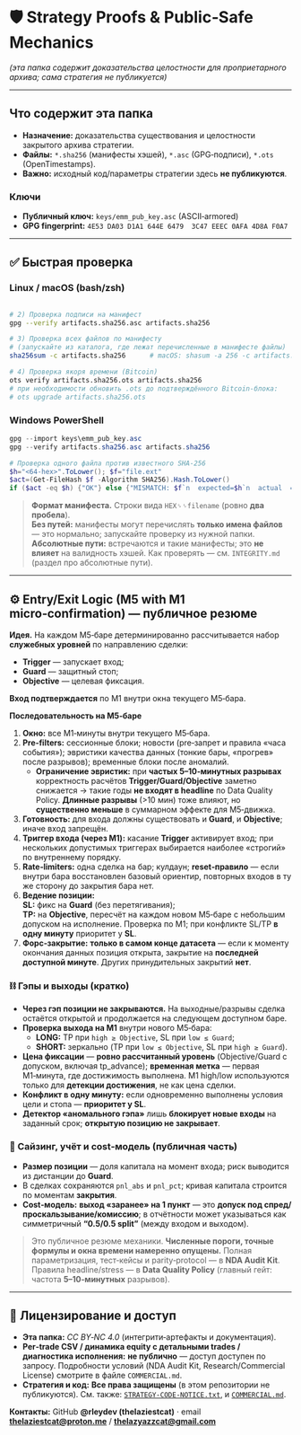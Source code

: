 # 🛡️ Strategy Proofs & Public‑Safe Mechanics  
*(эта папка содержит доказательства целостности для проприетарного архива; сама стратегия не публикуется)*

---

## Что содержит эта папка
- **Назначение:** доказательства существования и целостности закрытого архива стратегии.  
- **Файлы:** `*.sha256` (манифесты хэшей), `*.asc` (GPG‑подписи), `*.ots` (OpenTimestamps).  
- **Важно:** исходный код/параметры стратегии здесь **не публикуются**.

### Ключи
- **Публичный ключ:** `keys/emm_pub_key.asc` (ASCII‑armored)  
- **GPG fingerprint:** `4E53 DA03 D1A1 644E 6479  3C47 EEEC 0AFA 4D8A F0A7`

---

## ✅ Быстрая проверка

### Linux / macOS (bash/zsh)
```bash

# 2) Проверка подписи на манифест
gpg --verify artifacts.sha256.asc artifacts.sha256

# 3) Проверка всех файлов по манифесту
# (запускайте из каталога, где лежат перечисленные в манифесте файлы)
sha256sum -c artifacts.sha256      # macOS: shasum -a 256 -c artifacts.sha256

# 4) Проверка якоря времени (Bitcoin)
ots verify artifacts.sha256.ots artifacts.sha256
# при необходимости обновить .ots до подтверждённого Bitcoin‑блока:
# ots upgrade artifacts.sha256.ots
```

### Windows PowerShell
```powershell
gpg --import keys\emm_pub_key.asc
gpg --verify artifacts.sha256.asc artifacts.sha256

# Проверка одного файла против известного SHA‑256
$h="<64-hex>".ToLower(); $f="file.ext"
$act=(Get-FileHash $f -Algorithm SHA256).Hash.ToLower()
if ($act -eq $h) {"OK"} else {"MISMATCH: $f`n  expected=$h`n  actual  =$act"}
```

> **Формат манифеста.** Строки вида `HEX␠␠filename` (ровно **два пробела**).  
> **Без путей:** манифесты могут перечислять **только имена файлов** — это нормально; запускайте проверку из нужной папки.  
> **Абсолютные пути:** встречаются и такие манифесты; это **не влияет** на валидность хэшей. Как проверять — см. `INTEGRITY.md` (раздел про абсолютные пути).

---

## ⚙️ Entry/Exit Logic (M5 with M1 micro‑confirmation) — публичное резюме

**Идея.** На каждом M5‑баре детерминированно рассчитывается набор **служебных уровней** по направлению сделки:
- **Trigger** — запускает вход;  
- **Guard** — защитный стоп;  
- **Objective** — целевая фиксация.

**Вход подтверждается** по M1 внутри окна текущего M5‑бара.

**Последовательность на M5‑баре**
1) **Окно:** все M1‑минуты внутри текущего M5‑бара.  
2) **Pre‑filters:** сессионные блоки; новости (pre‑запрет и правила «часа события»); эвристики качества данных (тонкие бары, «прогрев» после разрывов); временные блоки после аномалий.  
   - **Ограничение эвристик:** при **частых 5–10‑минутных разрывах** корректность расчётов **Trigger/Guard/Objective** заметно снижается → такие годы **не входят в headline** по Data Quality Policy. **Длинные разрывы** (>10 мин) тоже влияют, но **существенно меньше** в суммарном эффекте для M5‑движка.  
3) **Готовность:** для входа должны существовать и **Guard**, и **Objective**; иначе вход запрещён.  
4) **Триггер входа (через M1):** касание **Trigger** активирует вход; при нескольких допустимых триггерах выбирается наиболее «строгий» по внутреннему порядку.  
5) **Rate‑limiters:** одна сделка на бар; кулдаун; **reset‑правило** — если внутри бара восстановлен базовый ориентир, повторных входов в ту же сторону до закрытия бара нет.  
6) **Ведение позиции:**  
   **SL:** фикс на **Guard** (без перетягивания);  
   **TP:** на **Objective**, пересчёт на каждом новом M5‑баре с небольшим допуском на исполнение. Проверка по M1; при конфликте SL/TP **в одну минуту** приоритет у **SL**.  
7) **Форс‑закрытие:** **только в самом конце датасета** — если к моменту окончания данных позиция открыта, закрытие на **последней доступной минуте**. Других принудительных закрытий **нет**.

### ⛓️ Гэпы и выходы (кратко)
- **Через гэп позиции не закрываются.** На выходные/разрывы сделка остаётся открытой и продолжается на следующем доступном баре.  
- **Проверка выхода на M1** внутри нового M5‑бара:  
  - **LONG:** TP при `high ≥ Objective`, SL при `low ≤ Guard`;  
  - **SHORT:** зеркально (TP при `low ≤ Objective`, SL при `high ≥ Guard`).  
- **Цена фиксации** — **ровно рассчитанный уровень** (Objective/Guard с допуском, включая tp_advance); **временная метка** — первая M1‑минута, где достижимость выполнена. M1 high/low используются только для **детекции достижения**, не как цена сделки.  
- **Конфликт в одну минуту:** если одновременно выполнены условия цели и стопа — **приоритет у SL**.  
- **Детектор «аномального гэпа»** лишь **блокирует новые входы** на заданный срок; **открытую позицию не закрывает**.

### 💼 Сайзинг, учёт и cost‑модель (публичная часть)
- **Размер позиции** — доля капитала на момент входа; риск выводится из дистанции до **Guard**.  
- В сделках сохраняются `pnl_abs` и `pnl_pct`; кривая капитала строится по моментам **закрытия**.  
- **Cost‑модель:** **выход «заранее» на 1 пункт** — это **допуск под спред/проскальзывание/комиссию**; в отчётности может указываться как симметричный **“0.5/0.5 split”** (между входом и выходом).

> Это публичное резюме механики. **Численные пороги, точные формулы и окна времени намеренно опущены.** Полная параметризация, тест‑кейсы и parity‑protocol — в **NDA Audit Kit**.  
> Правила headline/stress — в **Data Quality Policy** (главный гейт: частота **5–10‑минутных** разрывов).

---

## 📜 Лицензирование и доступ
- **Эта папка:** *CC BY‑NC 4.0* (интегрити‑артефакты и документация).  
- **Per‑trade CSV / динамика equity с детальными trades / диагностика исполнения:** **не публично** — доступ доступен по запросу. Подробности условий (NDA Audit Kit, Research/Commercial License) смотрите в файле `COMMERCIAL.md`.  
- **Стратегия и код:** **Все права защищены** (в этом репозитории не публикуются).
См. также: [`STRATEGY-CODE-NOTICE.txt`](https://github.com/rleydev/euro-macromechanica-results/tree/main/STRATEGY-CODE-NOTICE.txt), и [`COMMERCIAL.md`](https://github.com/rleydev/euro-macromechanica-results/tree/main/COMMERCIAL.md).

**Контакты:** GitHub **@rleydev (thelaziestcat)** · email **thelaziestcat@proton.me** / **thelazyazzcat@gmail.com**
